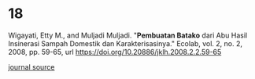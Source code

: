 # 18
Wigayati, Etty M., and Muljadi Muljadi. "**Pembuatan Batako** dari Abu Hasil Insinerasi Sampah Domestik dan Karakterisasinya." Ecolab, vol. 2, no. 2, 2008, pp. 59-65, url https://doi.org/10.20886/jklh.2008.2.2.59-65

[journal source](https://www.neliti.com/publications/280271/pembuatan-batako-dari-abu-hasil-insinerasi-sampah-domestik-dan-karakterisasinya#cite)
